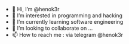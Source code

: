 - 👋 Hi, I’m @henok3r
- 👀 I’m interested in programming and hacking
- 🌱 I’m currently learning software engineering
- 💞️ I’m looking to collaborate on ...
- 📫 How to reach me : via telegram @henok3r

<!---
henok3r/henok3r is a ✨ special ✨ repository because its `README.md` (this file) appears on your GitHub profile.
You can click the Preview link to take a look at your changes.
--->
